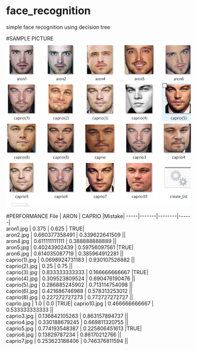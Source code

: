 # face_recognition
simple face recognition using decision tree

#SAMPLE PICTURE 
![alt tag](testing.png)

#PERFORMANCE
File |	 ARON |	 CAPRIO	|Mistake| 
-----|-------|--------|------|			
aron1.jpg |	 0.375 |	 0.625 | TRUE|	
aron2.jpg |	 0.660377358491 |	 0.339622641509 ||	
aron4.jpg |	 0.611111111111 |	 0.388888888889 ||	
aron5.jpg |	 0.40243902439 |	 0.59756097561 |TRUE|	
aron6.jpg |	 0.614035087719 |	 0.385964912281 ||	
caprio(1).jpg |	 0.0698924731183 |	 0.930107526882 ||	
caprio(2).jpg |	 0.25 |	 0.75 ||	
caprio(3).jpg |	 0.833333333333 |	 0.166666666667 |TRUE|	
caprio(4).jpg |	 0.309523809524 |	 0.690476190476 ||	
caprio(5).jpg |	 0.286885245902 |	 0.713114754098 ||	
caprio(6).jpg |	 0.421686746988 |	 0.578313253012 ||	
caprio(8).jpg |	 0.227272727273 |	 0.772727272727 ||	
caprio.jpg |	 1.0 |	 0.0 |TRUE|	
caprio10.jpg |	 0.466666666667 |	 0.533333333333 ||	
caprio3.jpg |	 0.136842105263 |	 0.863157894737 ||	
caprio4.jpg |	 0.330188679245 |	 0.669811320755 ||	
caprio5.jpg |	 0.774193548387 |	 0.225806451613 |TRUE|	
caprio6.jpg |	 0.13829787234 |	 0.86170212766 ||	
caprio7.jpg |	 0.253623188406 |	 0.746376811594 ||	


